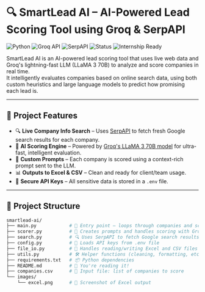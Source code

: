 # 🔍 SmartLead AI – AI-Powered Lead Scoring Tool using Groq & SerpAPI

![Python](https://img.shields.io/badge/Python-3.11-blue)
![Groq API](https://img.shields.io/badge/Groq-LLM-green)
![SerpAPI](https://img.shields.io/badge/SerpAPI-Integrated-yellow)
![Status](https://img.shields.io/badge/Status-Working-brightgreen)
![Internship Ready](https://img.shields.io/badge/Built%20For-Internship%20Submission-blueviolet)

SmartLead AI is an AI-powered lead scoring tool that uses live web data and Groq's lightning-fast LLM (LLaMA 3 70B) to analyze and score companies in real time.  
It intelligently evaluates companies based on online search data, using both custom heuristics and large language models to predict how promising each lead is.

---

## 🚀 Project Features

- 🔍 **Live Company Info Search** – Uses [SerpAPI](https://serpapi.com/) to fetch fresh Google search results for each company.
- 🧠 **AI Scoring Engine** – Powered by [Groq's LLaMA 3 70B model](https://console.groq.com/) for ultra-fast, intelligent evaluation.
- 📝 **Custom Prompts** – Each company is scored using a context-rich prompt sent to the LLM.
- 📊 **Outputs to Excel & CSV** – Clean and ready for client/team usage.
- 🔐 **Secure API Keys** – All sensitive data is stored in a `.env` file.

---

## 📂 Project Structure

```bash
smartlead-ai/
├── main.py            # 📘 Entry point – loops through companies and scores them
├── scorer.py          # 🧠 Creates prompts and handles scoring with Groq LLM
├── search.py          # 🔍 Uses SerpAPI to fetch Google search results
├── config.py          # 🔐 Loads API keys from .env file
├── file_io.py         # 📁 Handles reading/writing Excel and CSV files
├── utils.py           # 🛠️ Helper functions (cleaning, formatting, etc.)
├── requirements.txt   # 📦 Python dependencies
├── README.md          # 📰 You're reading it!
├── companies.csv      # 🏢 Input file: list of companies to score
└── images/
    └── excel.png      # 📸 Screenshot of Excel output
